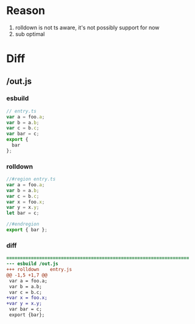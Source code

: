 # Reason
1. rolldown is not ts aware, it's not possibly support for now
2. sub optimal
# Diff
## /out.js
### esbuild
```js
// entry.ts
var a = foo.a;
var b = a.b;
var c = b.c;
var bar = c;
export {
  bar
};
```
### rolldown
```js
//#region entry.ts
var a = foo.a;
var b = a.b;
var c = b.c;
var x = foo.x;
var y = x.y;
let bar = c;

//#endregion
export { bar };
```
### diff
```diff
===================================================================
--- esbuild	/out.js
+++ rolldown	entry.js
@@ -1,5 +1,7 @@
 var a = foo.a;
 var b = a.b;
 var c = b.c;
+var x = foo.x;
+var y = x.y;
 var bar = c;
 export {bar};

```